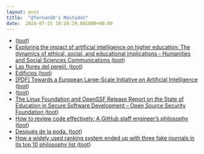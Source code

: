 ```yaml
---
layout: post
title:  "@fernand0's Mastodon"
date:  2024-07-25 18:28:29.081000+00:00
---
```

*  [ ](https://mastodon.social/@sergiojimenez) ([toot](https://mastodon.social/@fernand0/112848542700456596))
*  [Exploring the impact of artificial intelligence on higher education: The dynamics of ethical, social, and educational implications - Humanities and Social Sciences Communications ](https://www.nature.com/articles/s41599-024-03432-) ([toot](https://mastodon.social/@fernand0/112848497016108015))
*  [Las flores del perejil. ](https://avecesunafoto.wordpress.com/2024/07/25/las-flores-del-perejil) ([toot](https://mastodon.social/@fernand0/112848368951238125))
*  [Edificios ](https://www.flickr.com/photos/fernand0/53860626373) ([toot](https://mastodon.social/@fernand0/112848362211094313))
*  [[PDF] Towards a European Large-Scale Initiative on Artificial Intelligence   ](https://cdn.ceps.eu/wp-content/uploads/2024/07/2024-10_ID-A_Towards-a-European-large-scale-initiative-on-Artificial-Intelligence.pdf) ([toot](https://mastodon.social/@fernand0/112848345976677919))
*  [ ](https://mastodon.social/@sergiojimenez) ([toot](https://mastodon.social/@fernand0/112848299163103007))
*  [The Linux Foundation and OpenSSF Release Report on the State of Education in Secure Software Development – Open Source Security Foundation ](https://openssf.org/press-release/2024/07/17/the-linux-foundation-and-openssf-release-report-on-the-state-of-education-in-secure-software-development) ([toot](https://mastodon.social/@fernand0/112847687543733054))
*  [How to review code effectively: A GitHub staff engineer’s philosophy ](https://github.blog/developer-skills/github/how-to-review-code-effectively-a-github-staff-engineers-philosophy) ([toot](https://mastodon.social/@fernand0/112842788345724209))
*  [Después de la poda. ](https://avecesunafoto.wordpress.com/2024/07/24/despues-de-la-poda-2) ([toot](https://mastodon.social/@fernand0/112842735647218399))
*  [How a widely used ranking system ended up with three fake journals in its top 10 philosophy list ](https://retractionwatch.com/2024/06/12/how-a-widely-used-ranking-system-ended-up-with-three-fake-journals-in-its-top-10-philosophy-list) ([toot](https://mastodon.social/@fernand0/112842656641810854))
